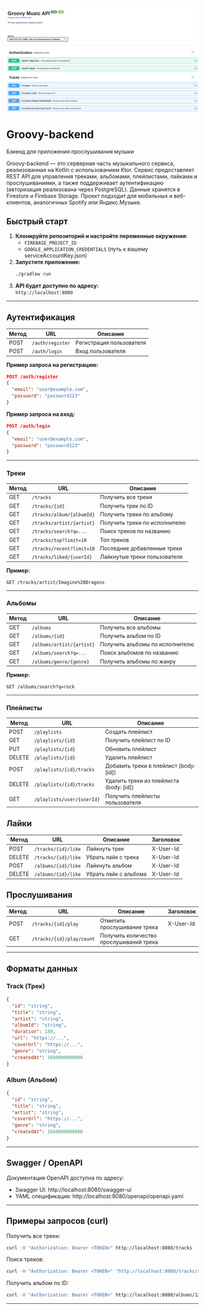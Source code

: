 


![Groovy Backend API](src/main/resources/assets/groovy_photo1.png)

# Groovy-backend

Бэкенд для приложения прослушивания музыки

Groovy-backend — это серверная часть музыкального сервиса, реализованная на Kotlin с использованием Ktor. Сервис предоставляет REST API для управления треками, альбомами, плейлистами, лайками и прослушиваниями, а также поддерживает аутентификацию (авторизация реализована через PostgreSQL). Данные хранятся в Firestore и Firebase Storage. Проект подходит для мобильных и веб-клиентов, аналогичных Spotify или Яндекс.Музыке.

## Быстрый старт

1. **Клонируйте репозиторий и настройте переменные окружения:**
   - `FIREBASE_PROJECT_ID`
   - `GOOGLE_APPLICATION_CREDENTIALS` (путь к вашему serviceAccountKey.json)
2. **Запустите приложение:**
   ```bash
   ./gradlew run
   ```
3. **API будет доступно по адресу:**  
   `http://localhost:8080`

---

## Аутентификация

| Метод | URL              | Описание                |
|-------|------------------|-------------------------|
| POST  | `/auth/register` | Регистрация пользователя|
| POST  | `/auth/login`    | Вход пользователя       |

**Пример запроса на регистрацию:**
```json
POST /auth/register
{
  "email": "user@example.com",
  "password": "password123"
}
```

**Пример запроса на вход:**
```json
POST /auth/login
{
  "email": "user@example.com",
  "password": "password123"
}
```

---

### Треки

| Метод | URL                           | Описание                        |
|-------|-------------------------------|----------------------------------|
| GET   | `/tracks`                     | Получить все треки               |
| GET   | `/tracks/{id}`                | Получить трек по ID              |
| GET   | `/tracks/album/{albumId}`     | Получить треки по альбому        |
| GET   | `/tracks/artist/{artist}`     | Получить треки по исполнителю    |
| GET   | `/tracks/search?q=...`        | Поиск треков по названию         |
| GET   | `/tracks/top?limit=10`        | Топ треков                       |
| GET   | `/tracks/recent?limit=10`     | Последние добавленные треки      |
| GET   | `/tracks/liked/{userId}`      | Лайкнутые треки пользователя     |

**Пример:**
```
GET /tracks/artist/Imagine%20Dragons
```

---

### Альбомы

| Метод | URL                           | Описание                        |
|-------|-------------------------------|----------------------------------|
| GET   | `/albums`                     | Получить все альбомы             |
| GET   | `/albums/{id}`                | Получить альбом по ID            |
| GET   | `/albums/artist/{artist}`     | Получить альбомы по исполнителю  |
| GET   | `/albums/search?q=...`        | Поиск альбомов по названию       |
| GET   | `/albums/genre/{genre}`       | Получить альбомы по жанру        |

**Пример:**
```
GET /albums/search?q=rock
```

---

### Плейлисты

| Метод | URL                              | Описание                                 |
|-------|-----------------------------------|-------------------------------------------|
| POST  | `/playlists`                      | Создать плейлист                          |
| GET   | `/playlists/{id}`                 | Получить плейлист по ID                   |
| PUT   | `/playlists/{id}`                 | Обновить плейлист                         |
| DELETE| `/playlists/{id}`                 | Удалить плейлист                          |
| POST  | `/playlists/{id}/tracks`          | Добавить треки в плейлист (body: [id])    |
| DELETE| `/playlists/{id}/tracks`          | Удалить треки из плейлиста (body: [id])   |
| GET   | `/playlists/user/{userId}`        | Получить плейлисты пользователя           |

## Лайки

| Метод | URL                        | Описание                                 | Заголовок           |
|-------|----------------------------|-------------------------------------------|---------------------|
| POST  | `/tracks/{id}/like`        | Лайкнуть трек                             | X-User-Id           |
| DELETE| `/tracks/{id}/like`        | Убрать лайк с трека                       | X-User-Id           |
| POST  | `/albums/{id}/like`        | Лайкнуть альбом                           | X-User-Id           |
| DELETE| `/albums/{id}/like`        | Убрать лайк с альбома                     | X-User-Id           |

## Прослушивания

| Метод | URL                              | Описание                                 | Заголовок           |
|-------|-----------------------------------|-------------------------------------------|---------------------|
| POST  | `/tracks/{id}/play`               | Отметить прослушивание трека              | X-User-Id           |
| GET   | `/tracks/{id}/play/count`         | Получить количество прослушиваний трека   |                     |

---

## Форматы данных

### Track (Трек)
```json
{
  "id": "string",
  "title": "string",
  "artist": "string",
  "albumId": "string",
  "duration": 180,
  "url": "https://...",
  "coverUrl": "https://...",
  "genre": "string",
  "createdAt": 1680000000000
}
```

### Album (Альбом)
```json
{
  "id": "string",
  "title": "string",
  "artist": "string",
  "coverUrl": "https://...",
  "genre": "string",
  "createdAt": 1680000000000
}
```

---

## Swagger / OpenAPI

Документация OpenAPI доступна по адресу:
- Swagger UI: http://localhost:8080/swagger-ui
- YAML спецификация: http://localhost:8080/openapi/openapi.yaml

---

## Примеры запросов (curl)

Получить все треки:
```bash
curl -H "Authorization: Bearer <TOKEN>" http://localhost:8080/tracks
```

Поиск треков:
```bash
curl -H "Authorization: Bearer <TOKEN>" "http://localhost:8080/tracks/search?q=love"
```

Получить альбом по ID:
```bash
curl -H "Authorization: Bearer <TOKEN>" http://localhost:8080/albums/123
```

---

